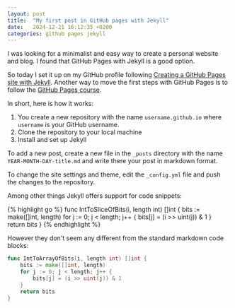 ```yaml
---
layout: post
title:  "My first post in GitHub pages with Jekyll"
date:   2024-12-21 16:12:35 +0200
categories: github pages jekyll
---
```


I was looking for a minimalist and easy way to create a personal website and blog. I found that GitHub Pages with Jekyll is a good option.

So today I set it up on my GitHub profile following [Creating a GitHub Pages site with Jekyll](https://docs.github.com/en/pages/setting-up-a-github-pages-site-with-jekyll/creating-a-github-pages-site-with-jekyll). Another way to move the first steps with GitHub Pages is to follow the [GitHub Pages course](https://github.com/skills/github-pages).

In short, here is how it works:

1. You create a new repository with the name `username.github.io` where `username` is your GitHub username.
1. Clone the repository to your local machine
1. Install and set up Jekyll

To add a new post, create a new file in the `_posts` directory with the name `YEAR-MONTH-DAY-title.md` and write there your post in markdown format.

To change the site settings and theme, edit the `_config.yml` file and push the changes to the repository.

Among other things Jekyll offers support for code snippets:

{% highlight go %}
func IntToSliceOfBits(i, length int) []int {
	bits := make([]int, length)
	for j := 0; j < length; j++ {
		bits[j] = (i >> uint(j)) & 1
	}
	return bits
}
{% endhighlight %}

However they don't seem any different from the standard markdown code blocks:

```go
func IntToArrayOfBits(i, length int) []int {
	bits := make([]int, length)
	for j := 0; j < length; j++ {
		bits[j] = (i >> uint(j)) & 1
	}
	return bits
}
```
